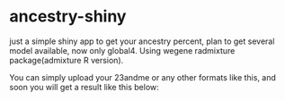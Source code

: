 # ancestry-shiny
just a simple shiny app to get your ancestry percent, plan to get several model available, now only global4.  Using wegene radmixture package(admixture R version). 

You can  simply upload your 23andme or any other formats like this, and soon you will get a result like this below:
